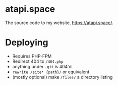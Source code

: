 # atapi.space
The source code to my website, https://atapi.space/.

# Deploying
- Requires PHP-FPM
- Redirect 404 to `/404.php`
- anything under `.git` is 404'd
- `rewrite /site* {path}/` or equivalent
- (mostly optional) make `/files/` a directory listing
